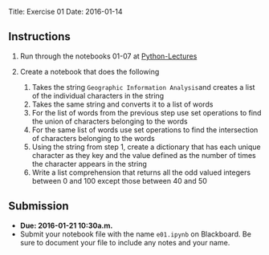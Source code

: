 Title: Exercise 01
Date: 2016-01-14


## Instructions

1. Run through the notebooks 01-07 at [Python-Lectures]
2. Create a notebook that does the following

	1. Takes the string `Geographic Information Analysis`and creates a list of the individual characters in the string
   	2. Takes the same string and converts it to a list of words
	3. For the list of words from the previous step use set operations to
	   find the union of characters belonging to the words
	4. For the same list of words use set operations to find the intersection of characters belonging to the words
	5. Using the string from step 1, create a dictionary that has each unique character as they key and the value defined as the number of times the character appears in the string
	6. Write a list comprehension that returns all the odd valued integers between 0 and 100 except those between 40 and 50


## Submission

- **Due: 2016-01-21 10:30a.m.**
- Submit your notebook file with the name `e01.ipynb` on Blackboard. Be sure to document your file to include any notes and your name.

[Python-Lectures]: https://github.com/rajathkumarmp/Python-Lectures
